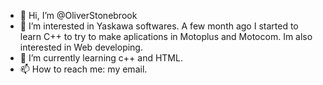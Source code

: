 - 👋 Hi, I’m @OliverStonebrook
- 👀 I’m interested in Yaskawa softwares. A few month ago I started to learn C++ to try to make aplications in Motoplus and Motocom. Im also interested in Web developing.
- 🌱 I’m currently learning c++ and HTML.
- 📫 How to reach me: my email.

<!---
OliverStonebrook/OliverStonebrook is a ✨ special ✨ repository because its `README.md` (this file) appears on your GitHub profile.
You can click the Preview link to take a look at your changes.
--->
